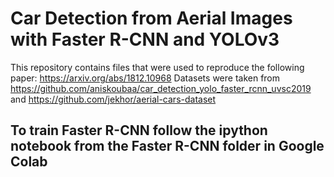# Car Detection from Aerial Images with Faster R-CNN and YOLOv3

This repository contains files that were used to reproduce the following paper: https://arxiv.org/abs/1812.10968
Datasets were taken from https://github.com/aniskoubaa/car_detection_yolo_faster_rcnn_uvsc2019 and https://github.com/jekhor/aerial-cars-dataset

## To train Faster R-CNN follow the ipython notebook from the Faster R-CNN folder in Google Colab



